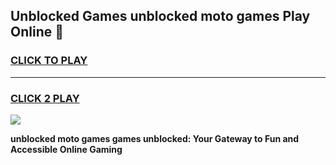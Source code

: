 
## Unblocked Games unblocked moto games Play Online 👋
<h3>
<a href="https://news.freeplayer.one?title=unblocked_moto_games&ref=17F">CLICK TO PLAY</a></h3>
<hr>

<h3>
<a href="https://news.freeplayer.one?title=unblocked_moto_games&ref=17F">CLICK 2 PLAY</a>
  
</h3>

<a href="https://news.freeplayer.one?title=unblocked_moto_games&ref=17F/"><img src="https://clearcache.store/games.png"></a>


**unblocked moto games games unblocked: Your Gateway to Fun and Accessible Online Gaming**
